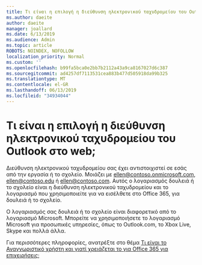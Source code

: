 ```yaml
---
title: Τι είναι η επιλογή η διεύθυνση ηλεκτρονικού ταχυδρομείου του Outlook στο web
ms.author: daeite
author: daeite
manager: joallard
ms.date: 6/13/2019
ms.audience: Admin
ms.topic: article
ROBOTS: NOINDEX, NOFOLLOW
localization_priority: Normal
ms.custom: ''
ms.openlocfilehash: b99fa5bca0e2bb7b2112a43a9ca8167027d6c387
ms.sourcegitcommit: ad4257df7113531cea883b477d505918da99b325
ms.translationtype: MT
ms.contentlocale: el-GR
ms.lasthandoff: 06/13/2019
ms.locfileid: "34934044"
---
```

# <a name="what-is-my-email-address-in-outlook-on-the-web"></a>Τι είναι η επιλογή η διεύθυνση ηλεκτρονικού ταχυδρομείου του Outlook στο web;

Διεύθυνση ηλεκτρονικού ταχυδρομείου σας έχει αντιστοιχιστεί σε εσάς από την εργασία ή το σχολείο. Μοιάζει με ellen@contoso.onmicrosoft.com, ellen@contoso.edu ή ellen@contoso.com. Αυτός ο λογαριασμός δουλειά ή το σχολείο είναι η διεύθυνση ηλεκτρονικού ταχυδρομείου και το λογαριασμό που χρησιμοποιείτε για να εισέλθετε στο Office 365, για δουλειά ή το σχολείο.

Ο λογαριασμός σας δουλειά ή το σχολείο είναι διαφορετικό από το λογαριασμό Microsoft. Μπορείτε να χρησιμοποιήσετε το λογαριασμό Microsoft για προσωπικές υπηρεσίες, όπως το Outlook.com, το Xbox Live, Skype και πολλά άλλα.

Για περισσότερες πληροφορίες, ανατρέξτε στο θέμα [Τι είναι το Αναγνωριστικό χρήστη και γιατί χρειάζεται το για Office 365 για επιχειρήσεις;](https://support.office.com/article/37da662b-5da6-4b56-a091-2731b2ecc8b4)